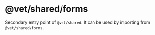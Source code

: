 # @vet/shared/forms

Secondary entry point of `@vet/shared`. It can be used by importing from `@vet/shared/forms`.

